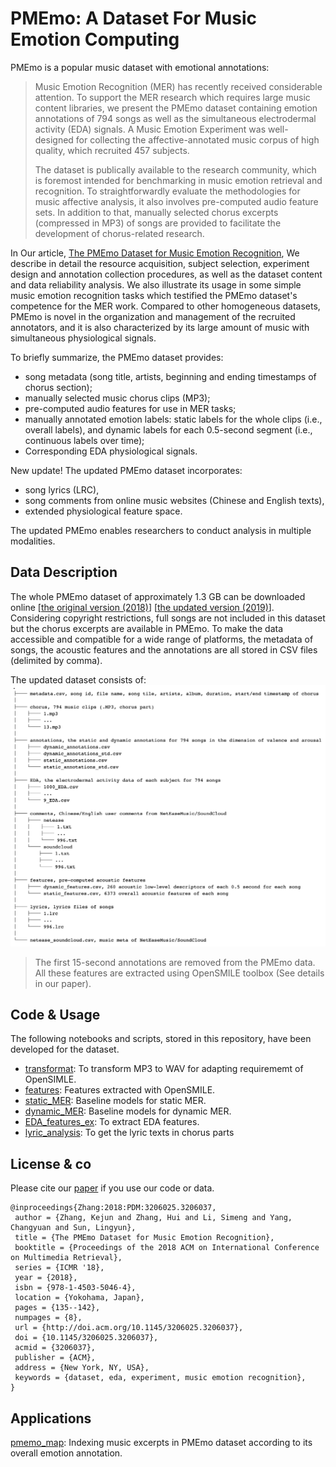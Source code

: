 # PMEmo: A Dataset For Music Emotion Computing
PMEmo is a popular music dataset with emotional annotations: 

> Music Emotion Recognition (MER) has recently received considerable attention. To support the MER research which requires large music content libraries, we present the PMEmo dataset containing emotion annotations of 794 songs as well as the simultaneous electrodermal activity (EDA) signals. A Music Emotion Experiment was well-designed for collecting the affective-annotated music corpus of high quality, which recruited 457 subjects.  
> 
> The dataset is publically available to the research community, which is foremost intended for benchmarking in music emotion retrieval and recognition. To straightforwardly evaluate the methodologies for music affective analysis, it also involves pre-computed audio feature sets. In addition to that, manually selected chorus excerpts (compressed in MP3) of songs are provided to facilitate the development of chorus-related research.

In Our article, [The PMEmo Dataset for Music Emotion Recognition](https://dl.acm.org/citation.cfm?id=3206037), We describe in detail the resource acquisition, subject selection, experiment design and annotation collection procedures, as well as the dataset content and data reliability analysis. We also illustrate its usage in some simple music emotion recognition tasks which testified the PMEmo dataset's competence for the MER work. Compared to other homogeneous datasets, PMEmo is novel in the organization and management of the recruited annotators, and it is also characterized by its large amount of music with simultaneous physiological signals.

To briefly summarize, the PMEmo dataset provides:

* song metadata (song title, artists, beginning and ending timestamps of chorus section);
* manually selected music chorus clips (MP3);
* pre-computed audio features for use in MER tasks;
* manually annotated emotion labels: static labels for the whole clips (i.e., overall labels), and dynamic labels for each 0.5-second segment (i.e., continuous labels over time);
* Corresponding EDA physiological signals.

New update! The updated PMEmo dataset incorporates:

* song lyrics (LRC),
* song comments from online music websites (Chinese and English texts),
* extended physiological feature space.

The updated PMEmo enables researchers to conduct analysis in multiple modalities.

## Data Description
The whole PMEmo dataset of approximately 1.3 GB can be downloaded online [[the original version (2018)](https://drive.google.com/drive/folders/1NhN4KaLQPFg9nRNOwne-Lnkxi3nlJHR3?usp=sharing)] [[the updated version (2019)](https://drive.google.com/drive/folders/1qDk6hZDGVlVXgckjLq9LvXLZ9EgK9gw0?usp=sharing)]. Considering copyright restrictions,
full songs are not included in this dataset but the chorus
excerpts are available in PMEmo. To make the data accessible and
compatible for a wide range of platforms, the metadata of songs,
the acoustic features and the annotations are all stored in CSV files
(delimited by comma).

The updated dataset consists of:  
![](img/ContentDescription.png)

> The first 15-second annotations are removed from the PMEmo data. All these features are extracted using OpenSMILE toolbox (See details in our paper). 

## Code & Usage
The following notebooks and scripts, stored in this repository, have been developed for the dataset.

* [transformat](transformat.sh): To transform MP3 to WAV for adapting requirememt of OpenSIMLE.
* [features](features.py): Features extracted with OpenSMILE.
* [static\_MER](static_MER.ipynb): Baseline models for static MER.
* [dynamic\_MER](dynamic_MER.ipynb): Baseline models for dynamic MER.
* [EDA\_features\_ex](EDA_features_ex.ipynb): To extract EDA features.
* [lyric\_analysis](lyric_analysis.ipynb): To get the lyric texts in chorus parts

## License & co
Please cite our [paper](https://dl.acm.org/citation.cfm?id=3206037) if you use our code or data.

```
@inproceedings{Zhang:2018:PDM:3206025.3206037,
 author = {Zhang, Kejun and Zhang, Hui and Li, Simeng and Yang, Changyuan and Sun, Lingyun},
 title = {The PMEmo Dataset for Music Emotion Recognition},
 booktitle = {Proceedings of the 2018 ACM on International Conference on Multimedia Retrieval},
 series = {ICMR '18},
 year = {2018},
 isbn = {978-1-4503-5046-4},
 location = {Yokohama, Japan},
 pages = {135--142},
 numpages = {8},
 url = {http://doi.acm.org/10.1145/3206025.3206037},
 doi = {10.1145/3206025.3206037},
 acmid = {3206037},
 publisher = {ACM},
 address = {New York, NY, USA},
 keywords = {dataset, eda, experiment, music emotion recognition},
} 
```

## Applications
[pmemo_map](http://apps.emomusic.cn/pmemo_map/): Indexing music excerpts in PMEmo dataset according to its overall emotion annotation.
